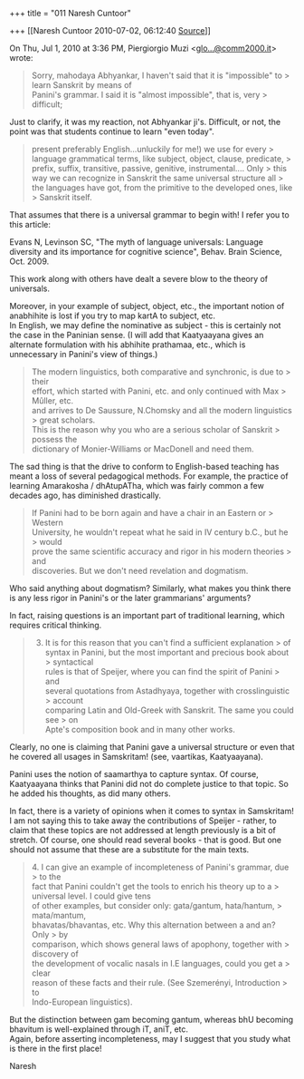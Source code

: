+++
title = "011 Naresh Cuntoor"

+++
[[Naresh Cuntoor	2010-07-02, 06:12:40 [Source](https://groups.google.com/g/samskrita/c/4pFzq6_C79A)]]



On Thu, Jul 1, 2010 at 3:36 PM, Piergiorgio Muzi \<[glo...@comm2000.it]()\> wrote:  

> Sorry, mahodaya Abhyankar, I haven't said that it is "impossible" to > learn Sanskrit by means of  
> Panini's grammar. I said it is "almost impossible", that is, very > difficult;  

  
Just to clarify, it was my reaction, not Abhyankar ji's. Difficult, or not, the point was that students continue to learn "even today".  
  
  


> present preferably English...unluckily for me!) we use for every > language grammatical terms, like subject, object, clause, predicate, > prefix, suffix, transitive, passive, genitive, instrumental.... Only > this way we can recognize in Sanskrit the same universal structure all > the languages have got, from the primitive to the developed ones, like > Sanskrit itself.  

  
That assumes that there is a universal grammar to begin with! I refer you to this article:  
  
Evans N, Levinson SC, "The myth of language universals: Language diversity and its importance for cognitive science", Behav. Brain Science, Oct. 2009.  
  
This work along with others have dealt a severe blow to the theory of universals.  
  
Moreover, in your example of subject, object, etc., the important notion of anabhihite is lost if you try to map kartA to subject, etc.  
In English, we may define the nominative as subject - this is certainly not the case in the Paninian sense. (I will add that Kaatyaayana gives an alternate formulation with his abhihite prathamaa, etc., which is unnecessary in Panini's view of things.)  
  


>   
> The modern linguistics, both comparative and synchronic, is due to > their  
> effort, which started with Panini, etc. and only continued with Max > Mûller, etc.  
> and arrives to De Saussure, N.Chomsky and all the modern linguistics > great scholars.  
> This is the reason why you who are a serious scholar of Sanskrit > possess the  
> dictionary of Monier-Williams or MacDonell and need them.  

  
The sad thing is that the drive to conform to English-based teaching has meant a loss of several pedagogical methods. For example, the practice of learning Amarakosha / dhAtupATha, which was fairly common a few decades ago, has diminished drastically.  
  


> If Panini had to be born again and have a chair in an Eastern or > Western  
> University, he wouldn't repeat what he said in IV century b.C., but he > would  
> prove the same scientific accuracy and rigor in his modern theories > and  
> discoveries. But we don't need revelation and dogmatism.  

  
Who said anything about dogmatism? Similarly, what makes you think there is any less rigor in Panini's or the later grammarians' arguments?  
  
In fact, raising questions is an important part of traditional learning, which requires critical thinking.  
  

>   
> 3. It is for this reason that you can't find a sufficient explanation > of  
> syntax in Panini, but the most important and precious book about > syntactical  
> rules is that of Speijer, where you can find the spirit of Panini > and  
> several quotations from Astadhyaya, together with crosslinguistic > account  
> comparing Latin and Old-Greek with Sanskrit. The same you could see > on  
> Apte's composition book and in many other works.  

  
Clearly, no one is claiming that Panini gave a universal structure or even that he covered all usages in Samskritam! (see, vaartikas, Kaatyaayana).  
  
Panini uses the notion of saamarthya to capture syntax. Of course, Kaatyaayana thinks that Panini did not do complete justice to that topic. So he added his thoughts, as did many others.  
  
In fact, there is a variety of opinions when it comes to syntax in Samskritam! I am not saying this to take away the contributions of Speijer - rather, to claim that these topics are not addressed at length previously is a bit of stretch. Of course, one should read several books - that is good. But one should not assume that these are a substitute for the main texts.  
  
  


> 4\. I can give an example of incompleteness of Panini's grammar, due > to the  
> fact that Panini couldn't get the tools to enrich his theory up to a > universal level. I could give tens  
> of other examples, but consider only: gata/gantum, hata/hantum, > mata/mantum,  
> bhavatas/bhavantas, etc. Why this alternation between a and an? Only > by  
> comparison, which shows general laws of apophony, together with > discovery of  
> the development of vocalic nasals in I.E languages, could you get a > clear  
> reason of these facts and their rule. (See Szemerényi, Introduction > to  
> Indo-European linguistics).  

  
But the distinction between gam becoming gantum, whereas bhU becoming bhavitum is well-explained through iT, aniT, etc.  
Again, before asserting incompleteness, may I suggest that you study what is there in the first place!  
  
  
  
Naresh  
  
  

  

